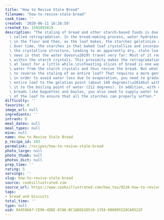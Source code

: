 ```yaml
---
title: "How to Revive Stale Bread"
filename: "how-to-revive-stale-bread"
cook_time: ''
created: '2020-06-11 16:26:59'
created_ts: 1591892819
description: "The staling of bread and other starch-based foods is due to a process\
  \ called retrogradation. In the bread-making process, water hydrates the starches\
  \ in the flour and then, as the loaf bakes, the starches gelatinize and soften.\
  \ Over time, the starches in that baked loaf crystallize and incorporate water into\
  \ the crystalline structure, leading to an apparently dry, stale loaf. The good\
  \ news is that the water doesn\u2019t travel very far: Most of it remains trapped\
  \ within the starch crystals. This proximity makes the retrogradation process reversible,\
  \ at least for a little while.\n\nToasting slices of bread is one way to release\
  \ water from the starch crystals and thus revive the bread. But what if you want\
  \ to reverse the staling of an entire loaf? That requires a more gentle touch because\
  \ in order to avoid water loss due to evaporation, you need to gradually heat the\
  \ entire loaf to the gelation point (about 140 degrees)\u2014but without heating\
  \ it to the boiling point of water (212 degrees). In addition, with drier crusty\
  \ breads like baguettes and boules, you also need to supply water to the exterior\
  \ of the loaf to ensure that all the starches can properly soften."
difficulty: ''
favorite: 0
image_url: null
ingredients: ''
intrash: 0
meal_dates: null
meal_types: null
mine: null
name: How to Revive Stale Bread
p_recipe_id: 183
permalink: /recipes/how-to-revive-stale-bread
photo_large: null
photo_thumb: null
photos_dict: null
prep_time: ''
rating: 5
servings: ''
slug: how-to-revive-stale-bread
source: cooksillustrated.com
source_url: https://www.cooksillustrated.com/how_tos/8226-how-to-revive-stale-bread
tags:
- bread and biscuits
total_time: ''
type: null
uid: 044596A7-CE96-4DDE-87A6-BC1ADE61D510-1358-000095528CA0522F
---
```

<div class="large-8 medium-7 columns" id="writeup">	</div><!-- #writeup -->
</div><!-- #row-one -->
<div class="row" id="row-two">	<div class="medium-4 small-5 columns" id="ingredients">	</div>	<div class="medium-6 small-7 columns" id="directions">	</div>